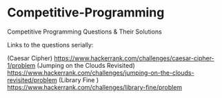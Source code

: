 # Competitive-Programming
Competitive Programming Questions &amp; Their Solutions

Links to the questions serially:

  (Caesar Cipher) https://www.hackerrank.com/challenges/caesar-cipher-1/problem 
  (Jumping on the Clouds Revisited) https://www.hackerrank.com/challenges/jumping-on-the-clouds-revisited/problem
  (Library Fine ) https://www.hackerrank.com/challenges/library-fine/problem

